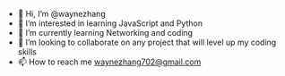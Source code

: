 - 👋 Hi, I’m @waynezhang
- 👀 I’m interested in learning JavaScript and Python
- 🌱 I’m currently learning Networking and coding
- 💞️ I’m looking to collaborate on any project that will level up my coding skills
- 📫 How to reach me waynezhang702@gmail.com

<!---
waynezhang702/waynezhang702 is a ✨ special ✨ repository because its `README.md` (this file) appears on your GitHub profile.
You can click the Preview link to take a look at your changes.
--->
